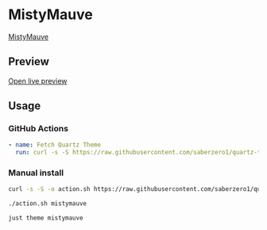 # MistyMauve

[MistyMauve](https://github.com/RaveSplash)

## Preview

[Open live preview](https://quartz-themes.github.io/mistymauve/)

## Usage

### GitHub Actions

```yaml
- name: Fetch Quartz Theme
  run: curl -s -S https://raw.githubusercontent.com/saberzero1/quartz-themes/master/action.sh | bash -s -- mistymauve
```

### Manual install

```bash
curl -s -S -o action.sh https://raw.githubusercontent.com/saberzero1/quartz-themes/master/action.sh

./action.sh mistymauve
```

```bash
just theme mistymauve
```
